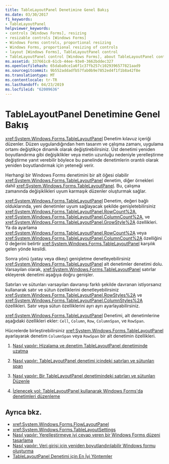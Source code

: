 ```yaml
---
title: TableLayoutPanel Denetimine Genel Bakış
ms.date: 03/30/2017
f1_keywords:
- TableLayoutPanel
helpviewer_keywords:
- controls [Windows Forms], resizing
- resizable controls [Windows Forms]
- Windows Forms controls, proportional resizing
- Windows Forms, proportional resizing of controls
- layout [Windows Forms], TableLayoutPanel control
- TableLayoutPanel control [Windows Forms], about TableLayoutPanel control
ms.assetid: 337661c8-61cb-44ee-93e0-3662bddec327
ms.openlocfilehash: 65daba0ce1a6f1c37fb257c1029396577821aad9
ms.sourcegitcommit: 9b552addadfb57fab0b9e7852ed4f1f1b8a42f8e
ms.translationtype: MT
ms.contentlocale: tr-TR
ms.lasthandoff: 04/23/2019
ms.locfileid: "62009636"
---
```

# <a name="tablelayoutpanel-control-overview"></a>TableLayoutPanel Denetimine Genel Bakış
<xref:System.Windows.Forms.TableLayoutPanel> Denetim kılavuz içeriği düzenler. Düzen uygulandığından hem tasarım ve çalışma zamanı, uygulama ortamı değiştikçe dinamik olarak değiştirebilirsiniz. Üst denetimi yeniden boyutlandırma gibi değişiklikler veya metin uzunluğu nedeniyle yerelleştirme değiştirme yanıt verebilir böylece bu panelinde denetimlerin orantılı olarak yeniden boyutlandırmak için yeteneği verir.  
  
 Herhangi bir Windows Forms denetimini bir alt öğesi olabilir <xref:System.Windows.Forms.TableLayoutPanel> denetim, diğer örnekleri dahil <xref:System.Windows.Forms.TableLayoutPanel>. Bu, çalışma zamanında değişiklikleri uyum karmaşık düzenler oluşturmak sağlar.  
  
 <xref:System.Windows.Forms.TableLayoutPanel> Denetim, değeri bağlı olduklarında, yeni denetimler uyum sağlayacak şekilde genişletebilirsiniz <xref:System.Windows.Forms.TableLayoutPanel.RowCount%2A>, <xref:System.Windows.Forms.TableLayoutPanel.ColumnCount%2A>, ve <xref:System.Windows.Forms.TableLayoutPanel.GrowStyle%2A> özellikleri. Ya da ayarlama <xref:System.Windows.Forms.TableLayoutPanel.RowCount%2A> veya <xref:System.Windows.Forms.TableLayoutPanel.ColumnCount%2A> özelliğini 0 değerini belirtir <xref:System.Windows.Forms.TableLayoutPanel> karşılık gelen yönde kesildi.  
  
 Sonra yönü (yatay veya dikey) genişletme denetleyebilirsiniz <xref:System.Windows.Forms.TableLayoutPanel> alt denetimler denetimi dolu. Varsayılan olarak, <xref:System.Windows.Forms.TableLayoutPanel> satırlar ekleyerek denetimi aşağıya doğru genişler.  
  
 Satırları ve sütunları varsayılan davranışı farklı şekilde davranan istiyorsanız kullanarak satır ve sütun özelliklerini denetleyebilirsiniz <xref:System.Windows.Forms.TableLayoutPanel.RowStyles%2A> ve <xref:System.Windows.Forms.TableLayoutPanel.ColumnStyles%2A> özellikleri. Satır veya sütun özelliklerini ayrı ayrı ayarlayabilirsiniz.  
  
 <xref:System.Windows.Forms.TableLayoutPanel> Denetimi, alt denetimlerine aşağıdaki özellikleri ekler: `Cell`, `Column`, `Row`, `ColumnSpan`, ve `RowSpan`.  
  
 Hücrelerde birleştirebilirsiniz <xref:System.Windows.Forms.TableLayoutPanel> ayarlayarak denetim `ColumnSpan` veya `RowSpan` bir alt denetimin özellikleri.  
  
1. [Nasıl yapılır: Hizalama ve denetim TableLayoutPanel denetiminde uzatma](how-to-align-and-stretch-a-control-in-a-tablelayoutpanel-control.md)  
  
2. [Nasıl yapılır: TableLayoutPanel denetimi içindeki satırları ve sütunları span](how-to-span-rows-and-columns-in-a-tablelayoutpanel-control.md)  
  
3. [Nasıl yapılır: Bir TableLayoutPanel denetimindeki satırları ve sütunları Düzenle](how-to-edit-columns-and-rows-in-a-tablelayoutpanel-control.md)  
  
4. [İzlenecek yol: TableLayoutPanel kullanarak Windows Forms'da denetimleri düzenleme](walkthrough-arranging-controls-on-windows-forms-using-a-tablelayoutpanel.md)  
  
## <a name="see-also"></a>Ayrıca bkz.

- <xref:System.Windows.Forms.FlowLayoutPanel>
- <xref:System.Windows.Forms.TableLayoutSettings>
- [Nasıl yapılır: Yerelleştirmeye iyi cevap veren bir Windows Forms düzeni tasarlama](how-to-design-a-windows-forms-layout-that-responds-well-to-localization.md)
- [Nasıl yapılır: Veri girişi için yeniden boyutlandırılabilir Windows formu oluşturma](how-to-create-a-resizable-windows-form-for-data-entry.md)
- [TableLayoutPanel Denetimi için En İyi Yöntemler](best-practices-for-the-tablelayoutpanel-control.md)
